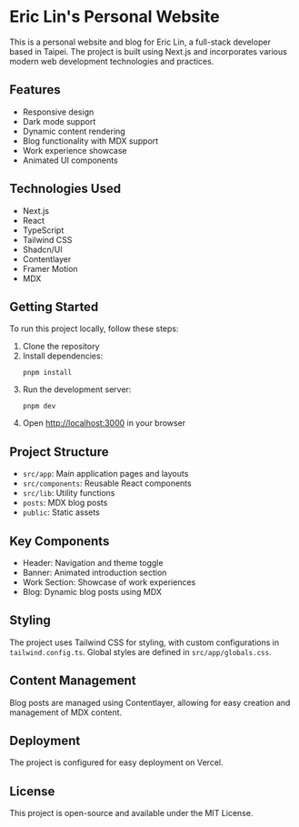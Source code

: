 # Eric Lin's Personal Website

This is a personal website and blog for Eric Lin, a full-stack developer based in Taipei. The project is built using Next.js and incorporates various modern web development technologies and practices.

## Features

- Responsive design
- Dark mode support
- Dynamic content rendering
- Blog functionality with MDX support
- Work experience showcase
- Animated UI components

## Technologies Used

- Next.js
- React
- TypeScript
- Tailwind CSS
- Shadcn/UI
- Contentlayer
- Framer Motion
- MDX

## Getting Started

To run this project locally, follow these steps:

1. Clone the repository
2. Install dependencies:
   ```
   pnpm install
   ```
3. Run the development server:
   ```
   pnpm dev
   ```
4. Open [http://localhost:3000](http://localhost:3000) in your browser

## Project Structure

- `src/app`: Main application pages and layouts
- `src/components`: Reusable React components
- `src/lib`: Utility functions
- `posts`: MDX blog posts
- `public`: Static assets

## Key Components

- Header: Navigation and theme toggle
- Banner: Animated introduction section
- Work Section: Showcase of work experiences
- Blog: Dynamic blog posts using MDX

## Styling

The project uses Tailwind CSS for styling, with custom configurations in `tailwind.config.ts`. Global styles are defined in `src/app/globals.css`.

## Content Management

Blog posts are managed using Contentlayer, allowing for easy creation and management of MDX content.

## Deployment

The project is configured for easy deployment on Vercel.

## License

This project is open-source and available under the MIT License.